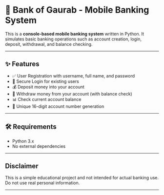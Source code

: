 # 📱 Bank of Gaurab - Mobile Banking System

This is a **console-based mobile banking system** written in Python. It simulates basic banking operations such as account creation, login, deposit, withdrawal, and balance checking.

---

## ✨ Features

- ✅ User Registration with username, full name, and password
- 🔐 Secure Login for existing users
- 💰 Deposit money into your account
- 🏧 Withdraw money from your account (with balance check)
- 📊 Check current account balance
- 🔢 Unique 16-digit account number generation



---

## 🛠️ Requirements
- Python 3.x
- No external dependencies
---


## Disclaimer
This is a simple educational project and not intended for actual banking use. Do not use real personal information.

---
